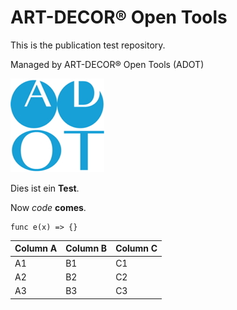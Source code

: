 # ART-DECOR® Open Tools
This is the publication test repository.

Managed by ART-DECOR® Open Tools (ADOT)

![img](img/avatar-klein.jpg)

Dies ist ein **Test**.

Now _code_ **comes**.

```
func e(x) => {}
```
Column A | Column B | Column C
---------|----------|---------
 A1 | B1 | C1
 A2 | B2 | C2
 A3 | B3 | C3